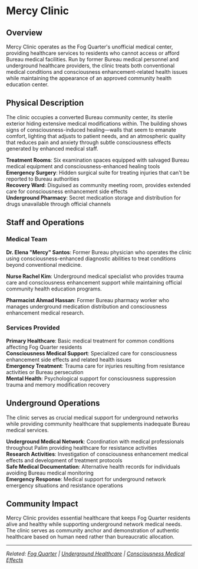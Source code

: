 # Mercy Clinic

## Overview

Mercy Clinic operates as the Fog Quarter's unofficial medical center, providing healthcare services to residents who cannot access or afford Bureau medical facilities. Run by former Bureau medical personnel and underground healthcare providers, the clinic treats both conventional medical conditions and consciousness enhancement-related health issues while maintaining the appearance of an approved community health education center.

## Physical Description

The clinic occupies a converted Bureau community center, its sterile exterior hiding extensive medical modifications within. The building shows signs of consciousness-induced healing—walls that seem to emanate comfort, lighting that adjusts to patient needs, and an atmospheric quality that reduces pain and anxiety through subtle consciousness effects generated by enhanced medical staff.

**Treatment Rooms**: Six examination spaces equipped with salvaged Bureau medical equipment and consciousness-enhanced healing tools  
**Emergency Surgery**: Hidden surgical suite for treating injuries that can't be reported to Bureau authorities  
**Recovery Ward**: Disguised as community meeting room, provides extended care for consciousness enhancement side effects  
**Underground Pharmacy**: Secret medication storage and distribution for drugs unavailable through official channels

## Staff and Operations

### Medical Team

**Dr. Elena "Mercy" Santos**: Former Bureau physician who operates the clinic using consciousness-enhanced diagnostic abilities to treat conditions beyond conventional medicine.

**Nurse Rachel Kim**: Underground medical specialist who provides trauma care and consciousness enhancement support while maintaining official community health education programs.

**Pharmacist Ahmad Hassan**: Former Bureau pharmacy worker who manages underground medication distribution and consciousness enhancement medical research.

### Services Provided

**Primary Healthcare**: Basic medical treatment for common conditions affecting Fog Quarter residents  
**Consciousness Medical Support**: Specialized care for consciousness enhancement side effects and related health issues  
**Emergency Treatment**: Trauma care for injuries resulting from resistance activities or Bureau persecution  
**Mental Health**: Psychological support for consciousness suppression trauma and memory modification recovery

## Underground Operations

The clinic serves as crucial medical support for underground networks while providing community healthcare that supplements inadequate Bureau medical services.

**Underground Medical Network**: Coordination with medical professionals throughout Palim providing healthcare for resistance activities  
**Research Activities**: Investigation of consciousness enhancement medical effects and development of treatment protocols  
**Safe Medical Documentation**: Alternative health records for individuals avoiding Bureau medical monitoring  
**Emergency Response**: Medical support for underground network emergency situations and resistance operations

## Community Impact

Mercy Clinic provides essential healthcare that keeps Fog Quarter residents alive and healthy while supporting underground network medical needs. The clinic serves as community anchor and demonstration of authentic healthcare based on human need rather than bureaucratic allocation.

---

*Related: [Fog Quarter](../districts/fog_quarter.md) | [Underground Healthcare](../../organizations/underground_healthcare.md) | [Consciousness Medical Effects](../../science/consciousness_medical.md)*